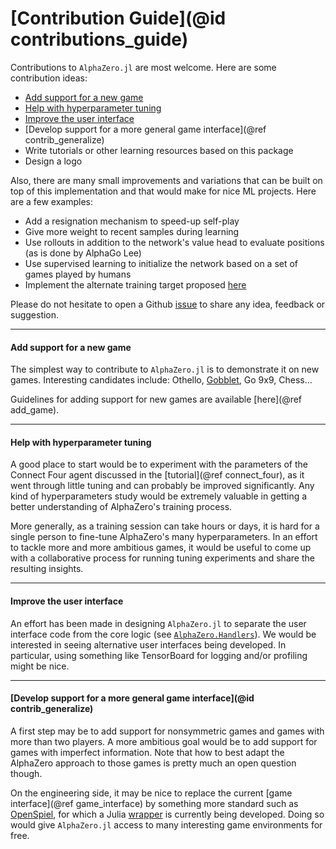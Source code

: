 # [Contribution Guide](@id contributions_guide)

Contributions to `AlphaZero.jl` are most welcome. Here are some contribution
ideas:

  - [Add support for a new game](@ref)
  - [Help with hyperparameter tuning](@ref)
  - [Improve the user interface](@ref)
  - [Develop support for a more general game interface](@ref contrib_generalize)
  - Write tutorials or other learning resources based on this package
  - Design a logo

Also, there are many small improvements and variations that
can be built on top of this implementation and that would make for nice
ML projects. Here are a few examples:

  - Add a resignation mechanism to speed-up self-play
  - Give more weight to recent samples during learning
  - Use rollouts in addition to the network's value head to evaluate positions
    (as is done by AlphaGo Lee)
  - Use supervised learning to initialize the network based on a set of games
    played by humans
  - Implement the alternate training target proposed [here](https://medium.com/oracledevs/lessons-from-alphazero-part-4-improving-the-training-target-6efba2e71628)

Please do not hesitate to open a Github
[issue](https://github.com/jonathan-laurent/AlphaZero.jl/issues) to share
any idea, feedback or suggestion.

---

#### Add support for a new game

The simplest way to contribute to `AlphaZero.jl` is to demonstrate it on
new games. Interesting candidates include:
Othello, [Gobblet](https://en.wikipedia.org/wiki/Gobblet), Go 9x9, Chess...

Guidelines for adding support for new games are available [here](@ref add_game).

---

#### Help with hyperparameter tuning

A good place to start would be to experiment with the parameters of
the Connect Four agent discussed in the [tutorial](@ref connect_four),
as it went through little tuning and can probably be improved
significantly. Any kind of hyperparameters study would be extremely valuable
in getting a better understanding of AlphaZero's training process.

More generally, as a training session can take hours or days,
it is hard for a single person to fine-tune AlphaZero's many hyperparameters.
In an effort to tackle more and more ambitious games, it would be useful to
come up with a collaborative process for running tuning experiments and share
the resulting insights.

---

#### Improve the user interface

An effort has been made in designing `AlphaZero.jl` to separate the
user interface code from the core logic (see [`AlphaZero.Handlers`](@ref)).
We would be interested in seeing alternative user interfaces being developed.
In particular, using something like TensorBoard for logging and/or profiling
might be nice.

---

#### [Develop support for a more general game interface](@id contrib_generalize)

A first step may be to add support for nonsymmetric games and games with more than two players.
A more ambitious goal would be to add support for games with imperfect
information. Note that how to best adapt the AlphaZero approach to those games
is pretty much an open question though.

On the engineering side, it may be nice to replace the current
[game interface](@ref game_interface) by something more standard such as
[OpenSpiel](https://github.com/deepmind/open_spiel), for which a Julia
[wrapper](https://github.com/JuliaReinforcementLearning/OpenSpiel.jl) is
currently being developed. Doing so would give `AlphaZero.jl` access to many
interesting game environments for free.
